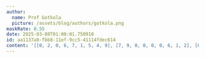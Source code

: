 ```yaml
---
author:
  name: Prof Gotkola
  picture: /assets/blog/authors/gotkola.png
maskRate: 0.55
date: 2025-03-08T01:00:01.750910
id: aa1137a8-fbb8-11ef-9cc5-41114fdec614
content: '[[0, 2, 0, 6, 7, 1, 5, 4, 9], [7, 9, 0, 0, 0, 0, 6, 1, 2], [0, 0, 5, 0, 0, 2, 7, 0, 0], [0, 3, 0, 7, 0, 6, 0, 9, 0], [5, 0, 0, 0, 0, 0, 0, 0, 1], [0, 1, 0, 0, 5, 0, 4, 0, 7], [6, 5, 2, 1, 0, 9, 8, 0, 3], [0, 8, 1, 0, 0, 0, 0, 0, 0], [0, 4, 0, 5, 3, 0, 0, 0, 0]]'
---
```

